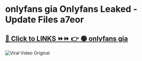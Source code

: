 
 # onlyfans gia Onlyfans Leaked - Update Files a7eor

## <h2><a href="https://clipsfans.com/onlyfans_gia&ref=git">🔗 Click to LINKS ⏩⏩ 👉 🟢 onlyfans gia </a></h2>

<a href="https://clipsfans.com/onlyfans_gia&ref=git" rel="nofollow" data-target="animated-image.originalLink"><img src="https://i.ibb.co.com/xMMVF88/686577567.gif" alt="Viral Video Original" style="max-width: 100%; display: inline-block;" data-target="animated-image.originalImage"></a>


